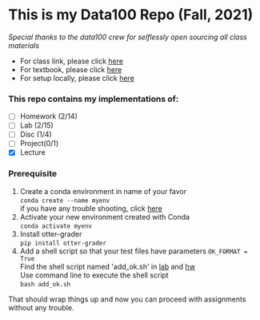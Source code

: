 # This is my Data100 Repo (Fall, 2021)

*Special thanks to the data100 crew for selflessly open sourcing all class materials*

* For class link, please click [here](https://ds100.org/fa21/)
* For textbook, please click [here](https://www.textbook.ds100.org/)
* For setup locally, please click [here](https://ds100.org/fa21/setup/)

### This repo contains my implementations of:
- [ ] Homework (2/14)
- [ ] Lab (2/15)
- [ ] Disc (1/4)
- [ ] Project(0/1)
- [x] Lecture

### Prerequisite
1. Create a conda environment in name of your favor\
`conda create --name myenv`\
if you have any trouble shooting, click [here](https://conda.io/projects/conda/en/latest/user-guide/tasks/manage-environments.html#creating-an-environment-with-commands)
2. Activate your new environment created with Conda\
`conda activate myenv`
3. Install otter-grader\
`pip install otter-grader`
4. Add a shell script so that your test files have parameters `OK_FORMAT = True`\
Find the shell script named 'add_ok.sh' in [lab](https://github.com/baichuanzhou/data100/tree/master/lab) and [hw](https://github.com/baichuanzhou/data100/tree/master/hw)\
Use command line to execute the shell script\
`bash add_ok.sh`

That should wrap things up and now you can proceed with assignments without any trouble.


